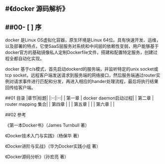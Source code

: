 #《docker 源码解析》
-----
##00- [ ]  序
-----
docker 是Linux OS虚拟化容器，原生环境是Linux 64位。具有快速开发、运维，以及部署的特点，它使SaaS层服务对系统和中间层的依赖性变弱，用户能够基于docker官方的基础镜像私人定制Dockerfile文件，搭建和配置特定服务，创建过程全都自动化实现。

docker 基于c/s模式，首先启动dockerd的服务端，并监听特定的unix socket或tcp socket，远程客户端发送请求到服务端的网络接口，然后服务端通过router实例对请求事件进行匹配和分发，再进入相应的hander处理流程，最后将执行结果回传给客户端。

##01 <i class="icon-list"></i> 目录
|章节|标题|
|:-:|:-:|
|   第一章  | docker daemon启动过程|
|   第二章  | router mapping 集合|
|   第四章  | |
|   第五章  | |
|   第六章  | |

##02 <i class="icon-desktop"></i> 参考

《第一本Docker书》（James Turnbull 著）

《Docker技术入门与实践》（杨保华 著）

《Docker进阶与实战》（华为Docker实践小组 著）

《Docker源码分析》（孙宏亮 著）

